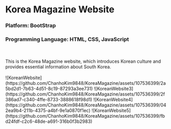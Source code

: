 # Korea Magazine Website

### Platform: BootStrap
### Programming Language: HTML, CSS, JavaScript
<br>
<br>
This is the Korea Magazine website, which introduces Korean culture and provides essential information about South Korea.
<br>
<br>
![KoreanWebsite](https://github.com/ChanhoKim9848/KoreaMagazine/assets/107536399/2a5bd2d1-7b63-4d51-8c19-87293a3ee731)
![KoreanWebsite3](https://github.com/ChanhoKim9848/KoreaMagazine/assets/107536399/2f386ad7-c340-4ffe-8733-3888618f98d1)
![KoreanWebsite4](https://github.com/ChanhoKim9848/KoreaMagazine/assets/107536399/042ea9b4-211b-4375-a4bf-9e1a0870f1ec)
![KoreanWebsite5](https://github.com/ChanhoKim9848/KoreaMagazine/assets/107536399/fbd24fdf-c2c6-48de-a691-316b0f3b2983)
